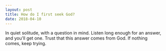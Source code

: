 ```yaml
---
layout: post
title: How do I first seek God?
date: 2018-04-10
---
```


<p>In quiet solitude, with a question in mind. Listen long enough for an answer, and you'll get one. Trust that this answer comes from God. If nothing comes, keep trying.</p>
